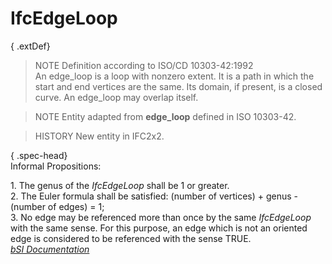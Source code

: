 IfcEdgeLoop
===========
{ .extDef}  
> NOTE  Definition according to ISO/CD 10303-42:1992  
> An edge_loop is a loop with nonzero extent. It is a path in which the start
> and end vertices are the same. Its domain, if present, is a closed curve. An
> edge_loop may overlap itself.  
  
> NOTE  Entity adapted from **edge_loop** defined in ISO 10303-42.  
  
> HISTORY  New entity in IFC2x2.  
  
{ .spec-head}  
Informal Propositions:  
  
1\. The genus of the _IfcEdgeLoop_ shall be 1 or greater.  
2\. The Euler formula shall be satisfied: (number of vertices) + genus -
(number of edges) = 1;  
3\. No edge may be referenced more than once by the same _IfcEdgeLoop_ with
the same sense. For this purpose, an edge which is not an oriented edge is
considered to be referenced with the sense TRUE.  
[ _bSI
Documentation_](https://standards.buildingsmart.org/IFC/DEV/IFC4_2/FINAL/HTML/schema/ifctopologyresource/lexical/ifcedgeloop.htm)


